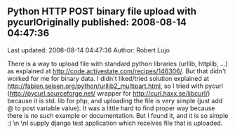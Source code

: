 ## Python HTTP POST binary file upload with pycurlOriginally published: 2008-08-14 04:47:36 
Last updated: 2008-08-14 04:47:36 
Author: Robert Lujo 
 
There is a way to upload file with standard python libraries (urllib, httplib, ...) as explained at http://code.activestate.com/recipes/146306/. But that didn't worked for me for binary data. I didn't liked/tried solution explained at http://fabien.seisen.org/python/urllib2_multipart.html, so I tried with pycurl (http://pycurl.sourceforge.net/ wrapper for http://curl.haxx.se/libcurl/) because it is std. lib for php, and uploading the file is very simple (just add @<path-to-file> to post variable value). It was a little hard to find proper way because there is no such example or documentation. But I found it, and it is so simple ;)\n\nI supply django test application which receives file that is uploaded.